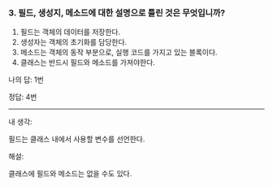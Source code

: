 ### 3. 필드, 생성지, 메소드에 대한 설명으로 틀린 것은 무엇입니까?

1. 필드는 객체의 데이터를 저장한다.
2. 생성자는 객체의 초기화를 담당한다.
3. 메소드는 객체의 동작 부분으로, 실행 코드를 가지고 있는 블록이다.
4. 클래스는 반드시 필드와 메소드를 가져야한다.

나의 답: 1번

정답: 4번

---

내 생각:

필드는 클래스 내에서 사용할 변수를 선언한다.

해설:

클래스에 필드와 메소드는 없을 수도 있다.
